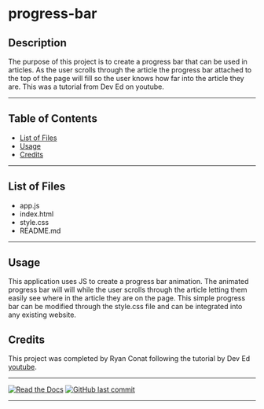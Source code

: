 # progress-bar
## Description 

The purpose of this project is to create a progress bar that can be used in articles. As the user scrolls through the article the progress bar attached to the top of the page will fill so the user knows how far into the article they are. This was a tutorial from Dev Ed on youtube.

---

## Table of Contents

* [List of Files](#List-of-Files)
* [Usage](#usage)
* [Credits](#credits)

---

## List of Files

<ul>
    <li>app.js</li>
    <li>index.html</li>
    <li>style.css</li>
    <li>README.md</li>
</ul>

---

## Usage 

This application uses JS to create a progress bar animation. The animated progress bar will will while the user scrolls through the article letting them easily see where in the article they are on the page. This simple progress bar can be modified through the style.css file and can be integrated into any existing website.

## Credits

This project was completed by Ryan Conat following the tutorial by Dev Ed [youtube](https://www.youtube.com/watch?v=mJ_SfLJKVs8).

---

[![Read the Docs](https://readthedocs.org/projects/yt2mp3/badge/?version=latest)](https://yt2mp3.readthedocs.io/en/latest/?badge=latest)
[![GitHub last commit](https://img.shields.io/github/last-commit/google/skia.svg?style=flat)]()

---
